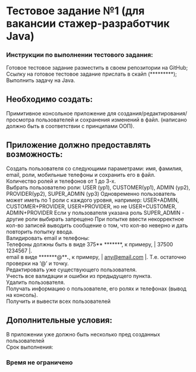 # Тестовое задание №1 (для вакансии стажер-разработчик Java)<br>


### Инструкции по выполнении тестового задания:

Готовое тестовое задание разместить в своем репозитории на GitHub;<br>
Ссылку на готовое тестовое задание прислать в скайп (*********);<br>
Выполнить задачу на Java. <br>

## Необходимо создать:<br>

Примитивное консольное приложение для создания/редактирования/просмотра пользователей и сохранения изменений в файл. (написано должно быть в соответствии с принципами ООП). <br>
 
## Приложение должно предоставлять возможность:
Создать пользователя со следующими параметрами: имя, фамилия, email, роли, мобильные телефоны и сохранить его в файл.<br>
Количество ролей  и телефонов от 1 до 3-х.<br> 
Выбрать пользователю роли: USER (ур1), CUSTOMER(ур1), ADMIN (ур2), PROVIDER(ур2), SUPER_ADMIN (ур3)
Одновременно пользователь может иметь по 1 роли с каждого уровня, например: USER+ADMIN, CUSTOMER+PROVIDER, USER+PROVIDER, но не USER+CUSTOMER, ADMIN+PROVIDER
Если у пользователя указана роль SUPER_ADMIN - другие роли выбирать запрещено
При попытке ввести некорректное кол-во записей выводить сообщение о том, что кол-во неверно и дать повторить попытку ввода.<br>
Валидировать  email и телефоны:<br>
Телефоны должны быть в виде 375** *******, к примеру, | 37500 1234567 |.<br>
email в виде *******@*****.***, к примеру, | any@email.com |. Т.е. остаточно проверки на ‘@’ и точку.<br>
Редактировать уже существующего пользователя.<br>
Учесть все валидации и ошибки из предыдущего пункта.<br>
Удалить пользователя.<br>
Получать информацию о пользователе, его ролях и телефонах (вывод на консоль).<br>
Получить и вывести всех пользователей<br>
## Дополнительные условия: <br>
В приложении уже должно быть несколько пред созданных пользователей<br>
Срок выполнения:<br>

### Время не ограничено<br>
